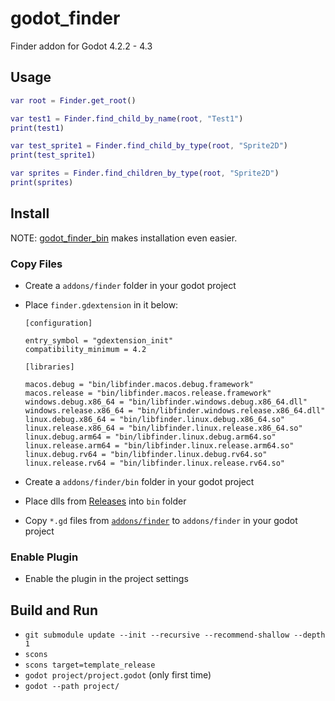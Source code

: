 # godot_finder

Finder addon for Godot 4.2.2 - 4.3

## Usage

```gd
var root = Finder.get_root()

var test1 = Finder.find_child_by_name(root, "Test1")
print(test1)

var test_sprite1 = Finder.find_child_by_type(root, "Sprite2D")
print(test_sprite1)

var sprites = Finder.find_children_by_type(root, "Sprite2D")
print(sprites)
```

## Install

NOTE: [godot_finder_bin](https://github.com/funatsufumiya/godot_finder_bin) makes installation even easier.

### Copy Files

- Create a `addons/finder` folder in your godot project
- Place `finder.gdextension` in it below:

    ```text
    [configuration]

    entry_symbol = "gdextension_init"
    compatibility_minimum = 4.2

    [libraries]

    macos.debug = "bin/libfinder.macos.debug.framework"
    macos.release = "bin/libfinder.macos.release.framework"
    windows.debug.x86_64 = "bin/libfinder.windows.debug.x86_64.dll"
    windows.release.x86_64 = "bin/libfinder.windows.release.x86_64.dll"
    linux.debug.x86_64 = "bin/libfinder.linux.debug.x86_64.so"
    linux.release.x86_64 = "bin/libfinder.linux.release.x86_64.so"
    linux.debug.arm64 = "bin/libfinder.linux.debug.arm64.so"
    linux.release.arm64 = "bin/libfinder.linux.release.arm64.so"
    linux.debug.rv64 = "bin/libfinder.linux.debug.rv64.so"
    linux.release.rv64 = "bin/libfinder.linux.release.rv64.so"
    ```

- Create a `addons/finder/bin` folder in your godot project
- Place dlls from [Releases](releases) into `bin` folder
- Copy `*.gd` files from [`addons/finder`](project/addons/finder) to `addons/finder` in your godot project

### Enable Plugin

- Enable the plugin in the project settings

## Build and Run

- `git submodule update --init --recursive --recommend-shallow --depth 1`
- `scons`
- `scons target=template_release`
- `godot project/project.godot` (only first time)
- `godot --path project/`
